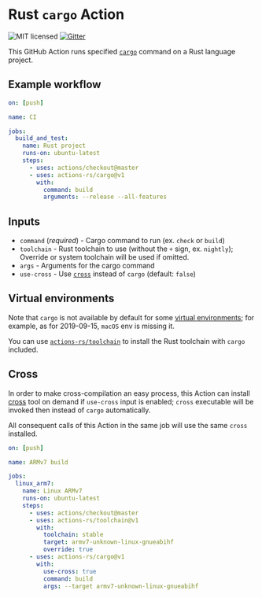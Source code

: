 # Rust `cargo` Action

![MIT licensed](https://img.shields.io/badge/license-MIT-blue.svg)
[![Gitter](https://badges.gitter.im/actions-rs/community.svg)](https://gitter.im/actions-rs/community)

This GitHub Action runs specified [`cargo`](https://github.com/rust-lang/cargo)
command on a Rust language project.

## Example workflow

```yaml
on: [push]

name: CI

jobs:
  build_and_test:
    name: Rust project
    runs-on: ubuntu-latest
    steps:
      - uses: actions/checkout@master
      - uses: actions-rs/cargo@v1
        with:
          command: build
          arguments: --release --all-features
```

## Inputs

* `command` (*required*) - Cargo command to run (ex. `check` or `build`)
* `toolchain` - Rust toolchain to use (without the `+` sign, ex. `nightly`);\
    Override or system toolchain will be used if omitted.
* `args` - Arguments for the cargo command
* `use-cross` - Use [`cross`](https://github.com/rust-embedded/cross) instead of `cargo` (default: `false`)

## Virtual environments

Note that `cargo` is not available by default for some [virtual environments](https://help.github.com/en/articles/software-in-virtual-environments-for-github-actions);
for example, as for 2019-09-15, `macOS` env is missing it.

You can use [`actions-rs/toolchain`](https://github.com/actions-rs/toolchain)
to install the Rust toolchain with `cargo` included.

## Cross

In order to make cross-compilation an easy process,
this Action can install [cross](https://github.com/rust-embedded/cross)
tool on demand if `use-cross` input is enabled; `cross` executable will be invoked
then instead of `cargo` automatically.

All consequent calls of this Action in the same job will use the same `cross` installed.

```yaml
on: [push]

name: ARMv7 build

jobs:
  linux_arm7:
    name: Linux ARMv7
    runs-on: ubuntu-latest
    steps:
      - uses: actions/checkout@master
      - uses: actions-rs/toolchain@v1
        with:
          toolchain: stable
          target: armv7-unknown-linux-gnueabihf
          override: true
      - uses: actions-rs/cargo@v1
        with:
          use-cross: true
          command: build
          args: --target armv7-unknown-linux-gnueabihf
```
